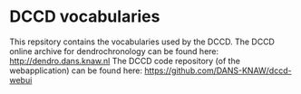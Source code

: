# DCCD vocabularies

This repsitory contains the vocabularies used by the DCCD. 
The DCCD online archive for dendrochronology can be found here: http://dendro.dans.knaw.nl 
The DCCD code repository (of the webapplication) can be found here: https://github.com/DANS-KNAW/dccd-webui
